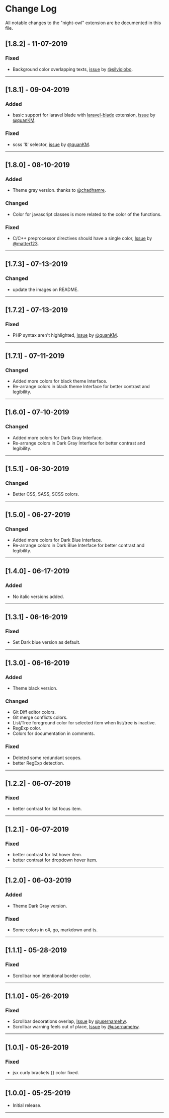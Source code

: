 # Change Log

All notable changes to the "night-owl" extension are be documented in this file.

## [1.8.2] - 11-07-2019

### Fixed
- Background color overlapping texts, [issue](https://github.com/mao-santaella-rs/NightWolfTheme/issues/23) by [@silviolobo](https://github.com/silviolobo).

---

## [1.8.1] - 09-04-2019

### Added
- basic support for laravel blade with [laravel-blade](https://marketplace.visualstudio.com/items?itemName=cjhowe7.laravel-blade) extension, [issue](https://github.com/maoma87/NightWolfTheme/issues/22) by [@quanKM](https://github.com/quanKM).

### Fixed
- scss '&' selector, [issue](https://github.com/maoma87/NightWolfTheme/issues/22) by [@quanKM](https://github.com/quanKM).

---

## [1.8.0] - 08-10-2019

### Added
- Theme gray version. thanks to [@chadhamre](https://github.com/chadhamre).

### Changed
- Color for javascript classes is more related to the color of the functions.

### Fixed
- C/C++ preprocessor directives should have a single color, [Issue](https://github.com/maoma87/NightWolfTheme/issues/19) by [@matter123](https://github.com/matter123).

---

## [1.7.3] - 07-13-2019

### Changed
- update the images on README.

---

## [1.7.2] - 07-13-2019

### Fixed
- PHP syntax aren't highlighted, [Issue](https://github.com/maoma87/NightWolfTheme/issues/17) by [@quanKM](https://github.com/quanKM).

---

## [1.7.1] - 07-11-2019

### Changed
- Added more colors for black theme Interface.
- Re-arrange colors in black theme Interface for better contrast and legibility.

---

## [1.6.0] - 07-10-2019

### Changed
- Added more colors for Dark Gray Interface.
- Re-arrange colors in Dark Gray Interface for better contrast and legibility.

---

## [1.5.1] - 06-30-2019

### Changed
- Better CSS, SASS, SCSS colors.

---

## [1.5.0] - 06-27-2019

### Changed
- Added more colors for Dark Blue Interface.
- Re-arrange colors in Dark Blue Interface for better contrast and legibility.

---

## [1.4.0] - 06-17-2019

### Added
- No italic versions added.

---

## [1.3.1] - 06-16-2019

### Fixed
- Set Dark blue version as default.

---

## [1.3.0] - 06-16-2019

### Added
- Theme black version.

### Changed
- Git Diff editor colors.
- Git merge conflicts colors.
- List/Tree foreground color for selected item when list/tree is inactive.
- RegExp color.
- Colors for documentation in comments.

### Fixed
- Deleted some redundant scopes.
- better RegExp detection.

---

## [1.2.2] - 06-07-2019

### Fixed
- better contrast for list focus item.

---

## [1.2.1] - 06-07-2019

### Fixed
- better contrast for list hover item.
- better contrast for dropdown hover item.

---

## [1.2.0] - 06-03-2019

### Added
- Theme Dark Gray version.

### Fixed
- Some colors in c#, go, markdown and ts.

---

## [1.1.1] - 05-28-2019

### Fixed
- Scrollbar non intentional border color.

---

## [1.1.0] - 05-26-2019

### Fixed
- Scrollbar decorations overlap, [Issue](https://github.com/maoma87/NightWolfTheme/issues/4) by [@usernamehw](https://github.com/usernamehw).
- Scrollbar warning feels out of place, [Issue](https://github.com/maoma87/NightWolfTheme/issues/5) by [@usernamehw](https://github.com/usernamehw).

---

## [1.0.1] - 05-26-2019

### Fixed
- jsx curly brackets {} color fixed.

---

## [1.0.0] - 05-25-2019

- Initial release.

---
